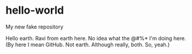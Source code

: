 # hello-world
My new fake repository

Hello earth.  Ravi from earth here.  No idea what the @#%* I'm doing here.
(By here I mean GitHub.  Not earth.  Although really, both.  So, yeah.)
